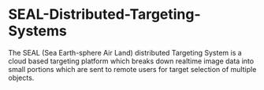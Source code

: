 # SEAL-Distributed-Targeting-Systems
The SEAL (Sea Earth-sphere  Air Land) distributed Targeting System is a cloud based targeting platform which breaks down realtime image data into small portions which are sent to remote users for target selection of multiple objects.
